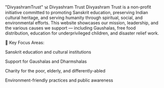 "DivyashramTrust" 
🕉️ Divyashram Trust
Divyashram Trust is a non-profit initiative committed to promoting Sanskrit education, preserving Indian cultural heritage, and serving humanity through spiritual, social, and environmental efforts.
This website showcases our mission, leadership, and the various causes we support — including Gaushalas, free food distribution, education for underprivileged children, and disaster relief work.

🌱 Key Focus Areas:

Sanskrit education and cultural institutions

Support for Gaushalas and Dharmshalas

Charity for the poor, elderly, and differently-abled

Environment-friendly practices and public awareness
